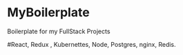# MyBoilerplate
Boilerplate for my FullStack Projects

#React, Redux , Kubernettes, Node, Postgres, nginx, Redis. 
